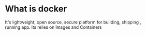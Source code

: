 # What is docker
It's lightweight, open source, secure platform for building, shipping , running app. Its relies on Images and Containers
